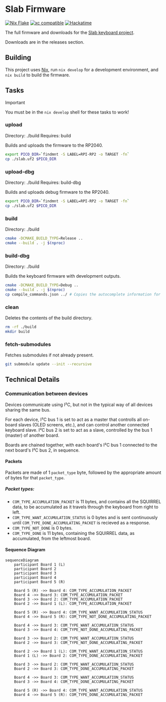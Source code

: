 # Slab Firmware

[![Nix Flake](https://img.shields.io/badge/NIX%20FLAKE-5277C3.svg?logo=NixOS&logoColor=white)](https://nixos.org) [![xc compatible](https://xcfile.dev/badge.svg)](https://xcfile.dev) [![Hackatime](https://waka.hackclub.com/api/badge/U07BMNNGUN9/interval:any/project:slab-firmware)](https://waka.hackclub.com)

The full firmware and downloads for the [Slab keyboard project](https://github.com/headblockhead/slab).

Downloads are in the releases section.

## Building

This project uses [Nix](https://nixos.org), run `nix develop` for a development environment, and `nix build` to build the firmware.

## Tasks

> [!IMPORTANT]
> You must be in the `nix develop` shell for these tasks to work!

### upload
Directory: ./build
Requires: build

Builds and uploads the firmware to the RP2040.

```bash
export PICO_DIR=`findmnt -S LABEL=RPI-RP2 -o TARGET -fn`
cp ./slab.uf2 $PICO_DIR
```

### upload-dbg
Directory: ./build
Requires: build-dbg

Builds and uploads debug firmware to the RP2040.

```bash
export PICO_DIR=`findmnt -S LABEL=RPI-RP2 -o TARGET -fn`
cp ./slab.uf2 $PICO_DIR
```

### build
Directory: ./build

```bash
cmake -DCMAKE_BUILD_TYPE=Release ..
cmake --build . -j $(nproc)
```

### build-dbg
Directory: ./build

Builds the keyboard firmware with development outputs.

```bash
cmake -DCMAKE_BUILD_TYPE=Debug .. 
cmake --build . -j $(nproc)
cp compile_commands.json ../ # Copies the autocomplete information for ccls.
```

### clean

Deletes the contents of the build directory.

```bash
rm -rf ./build
mkdir build
```

### fetch-submodules

Fetches submodules if not already present.

```bash
git submodule update --init --recursive
```

## Technical Details

### Communication between devices

Devices communicate using I²C, but not in the typical way of all devices sharing the same bus.

For each device, I²C bus 1 is set to act as a master that controlls all on-board slaves (OLED screens, etc.), and can control another connected keyboard slave.
I²C bus 2 is set to act as a slave, controlled by the bus 1 (master) of another board.

Boards are chained together, with each board's I²C bus 1 connected to the next board's I²C bus 2, in sequence.

#### Packets

Packets are made of 1 `packet_type` byte, followed by the appropriate amount of bytes for that `packet_type`.

##### Packet types:
- `COM_TYPE_ACCUMULATION_PACKET` is 11 bytes, and contains all the SQUIRREL data, to be accumulated as it travels through the keyboard from right to left.
- `COM_TYPE_WANT_ACCUMULATION_STATUS` is 0 bytes and is sent continuously until `COM_TYPE_DONE_ACCUMULATING_PACKET` is recieved as a response.
- `COM_TYPE_NOT_DONE` is 0 bytes.
- `COM_TYPE_DONE` is 11 bytes, containing the SQUIRREL data, as accumulated, from the leftmost board.

#### Sequence Diagram

```mermaid
sequenceDiagram
    participant Board 1 (L)
    participant Board 2
    participant Board 3
    participant Board 4
    participant Board 5 (R)

    Board 5 (R) ->> Board 4: COM_TYPE_ACCUMULATION_PACKET
    Board 4 ->> Board 3: COM_TYPE_ACCUMULATION_PACKET
    Board 3 ->> Board 2: COM_TYPE_ACCUMULATION_PACKET
    Board 2 ->> Board 1 (L): COM_TYPE_ACCUMULATION_PACKET

    Board 5 (R) ->> Board 4: COM_TYPE_WANT_ACCUMULATION_STATUS
    Board 4 ->> Board 5 (R): COM_TYPE_NOT_DONE_ACCUMULATING_PACKET

    Board 4 ->> Board 3: COM_TYPE_WANT_ACCUMULATION_STATUS
    Board 3 ->> Board 4: COM_TYPE_NOT_DONE_ACCUMULATING_PACKET

    Board 3 ->> Board 2: COM_TYPE_WANT_ACCUMULATION_STATUS
    Board 2 ->> Board 3: COM_TYPE_NOT_DONE_ACCUMULATING_PACKET

    Board 2 ->> Board 1 (L): COM_TYPE_WANT_ACCUMULATION_STATUS
    Board 1 (L) ->> Board 2: COM_TYPE_DONE_ACCUMULATING_PACKET

    Board 3 ->> Board 2: COM_TYPE_WANT_ACCUMULATION_STATUS
    Board 2 ->> Board 3: COM_TYPE_DONE_ACCUMULATING_PACKET

    Board 4 ->> Board 3: COM_TYPE_WANT_ACCUMULATION_STATUS
    Board 3 ->> Board 4: COM_TYPE_DONE_ACCUMULATING_PACKET

    Board 5 (R) ->> Board 4: COM_TYPE_WANT_ACCUMULATION_STATUS
    Board 4 ->> Board 5 (R): COM_TYPE_DONE_ACCUMULATING_PACKET
```
